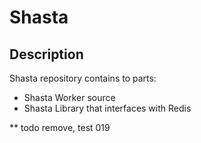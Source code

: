 # Shasta

## Description
Shasta repository contains to parts:
- Shasta Worker source
- Shasta Library that interfaces with Redis

** todo remove, test 019
